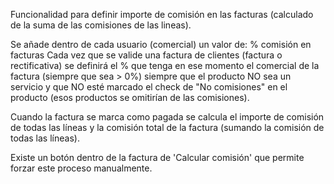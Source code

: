 Funcionalidad para definir importe de comisión en las facturas (calculado de la suma de las comisiones de las lineas).

Se añade dentro de cada usuario (comercial) un valor de: % comisión en facturas
Cada vez que se valide una factura de clientes (factura o rectificativa) se definirá el % que tenga en ese momento el comercial de la factura (siempre que sea > 0%) siempre que el producto NO sea un servicio y que NO esté marcado el check de "No comisiones" en el producto (esos productos se omitirían de las comisiones).

Cuando la factura se marca como pagada se calcula el importe de comisión de todas las líneas y la comisión total de la factura (sumando la comisión de todas las líneas).

Existe un botón dentro de la factura de 'Calcular comisión' que permite forzar este proceso manualmente.
